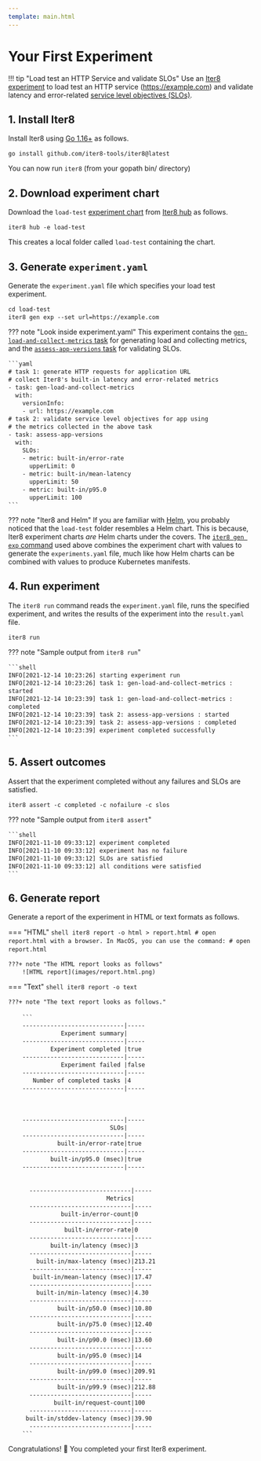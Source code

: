 ```yaml
---
template: main.html
---
```


# Your First Experiment

!!! tip "Load test an HTTP Service and validate SLOs" 
    Use an [Iter8 experiment](concepts.md#what-is-an-iter8-experiment) to load test an HTTP service (https://example.com) and validate latency and error-related [service level objectives (SLOs)](../user-guide/topics/slos.md).

## 1. Install Iter8
Install Iter8 using [Go 1.16+](https://golang.org/) as follows.
```shell
go install github.com/iter8-tools/iter8@latest
```
You can now run `iter8` (from your gopath bin/ directory)

## 2. Download experiment chart
Download the `load-test` [experiment chart](concepts.md#experiment-chart) from [Iter8 hub](../user-guide/topics/iter8hub.md) as follows.

```shell
iter8 hub -e load-test
```
This creates a local folder called `load-test` containing the chart.

## 3. Generate `experiment.yaml`
Generate the `experiment.yaml` file which specifies your load test experiment.
```shell
cd load-test
iter8 gen exp --set url=https://example.com
```

??? note "Look inside experiment.yaml"
    This experiment contains the [`gen-load-and-collect-metrics` task](../user-guide/tasks/collect.md) for generating load and collecting metrics, and the [`assess-app-versions` task](../user-guide/tasks/assess.md) for validating SLOs.

    ```yaml
    # task 1: generate HTTP requests for application URL
    # collect Iter8's built-in latency and error-related metrics
    - task: gen-load-and-collect-metrics
      with:
        versionInfo:
        - url: https://example.com
    # task 2: validate service level objectives for app using
    # the metrics collected in the above task
    - task: assess-app-versions
      with:
        SLOs: 
        - metric: built-in/error-rate
          upperLimit: 0
        - metric: built-in/mean-latency
          upperLimit: 50
        - metric: built-in/p95.0
          upperLimit: 100  
    ```

??? note "Iter8 and Helm"
    If you are familiar with [Helm](https://helm.sh), you probably noticed that the `load-test` folder resembles a Helm chart. This is because, Iter8 experiment charts *are* Helm charts under the covers. The [`iter8 gen exp` command](../user-guide/commands/iter8_gen_exp.md) used above combines the experiment chart with values to generate the `experiments.yaml` file, much like how Helm charts can be combined with values to produce Kubernetes manifests.


## 4. Run experiment
The `iter8 run` command reads the `experiment.yaml` file, runs the specified experiment, and writes the results of the experiment into the `result.yaml` file.

```shell
iter8 run
```

??? note "Sample output from `iter8 run`"

    ```shell
    INFO[2021-12-14 10:23:26] starting experiment run                      
    INFO[2021-12-14 10:23:26] task 1: gen-load-and-collect-metrics : started 
    INFO[2021-12-14 10:23:39] task 1: gen-load-and-collect-metrics : completed 
    INFO[2021-12-14 10:23:39] task 2: assess-app-versions : started        
    INFO[2021-12-14 10:23:39] task 2: assess-app-versions : completed      
    INFO[2021-12-14 10:23:39] experiment completed successfully    
    ```

## 5. Assert outcomes
Assert that the experiment completed without any failures and SLOs are satisfied.

```shell
iter8 assert -c completed -c nofailure -c slos
```

??? note "Sample output from `iter8 assert`"

    ```shell
    INFO[2021-11-10 09:33:12] experiment completed
    INFO[2021-11-10 09:33:12] experiment has no failure                    
    INFO[2021-11-10 09:33:12] SLOs are satisfied                           
    INFO[2021-11-10 09:33:12] all conditions were satisfied
    ```

## 6. Generate report
Generate a report of the experiment in HTML or text formats as follows.

=== "HTML"
    ```shell
    iter8 report -o html > report.html
    # open report.html with a browser. In MacOS, you can use the command:
    # open report.html
    ```

    ???+ note "The HTML report looks as follows"
        ![HTML report](images/report.html.png)

=== "Text"
    ```shell
    iter8 report -o text
    ```

    ???+ note "The text report looks as follows."

        ```
        -----------------------------|-----
                   Experiment summary|
        -----------------------------|-----
                Experiment completed |true
        -----------------------------|-----
                   Experiment failed |false
        -----------------------------|-----
           Number of completed tasks |4
        -----------------------------|-----



        -----------------------------|-----
                                 SLOs|
        -----------------------------|-----
                  built-in/error-rate|true
        -----------------------------|-----
                built-in/p95.0 (msec)|true
        -----------------------------|-----


          -----------------------------|-----
                                Metrics|
          -----------------------------|-----
                   built-in/error-count|0
          -----------------------------|-----
                    built-in/error-rate|0
          -----------------------------|-----
                built-in/latency (msec)|3
          -----------------------------|-----
            built-in/max-latency (msec)|213.21
          -----------------------------|-----
           built-in/mean-latency (msec)|17.47
          -----------------------------|-----
            built-in/min-latency (msec)|4.30
          -----------------------------|-----
                  built-in/p50.0 (msec)|10.80
          -----------------------------|-----
                  built-in/p75.0 (msec)|12.40
          -----------------------------|-----
                  built-in/p90.0 (msec)|13.60
          -----------------------------|-----
                  built-in/p95.0 (msec)|14
          -----------------------------|-----
                  built-in/p99.0 (msec)|209.91
          -----------------------------|-----
                  built-in/p99.9 (msec)|212.88
          -----------------------------|-----
                 built-in/request-count|100
          -----------------------------|-----
         built-in/stddev-latency (msec)|39.90
          -----------------------------|-----
        ```

Congratulations! :tada: You completed your first Iter8 experiment.
